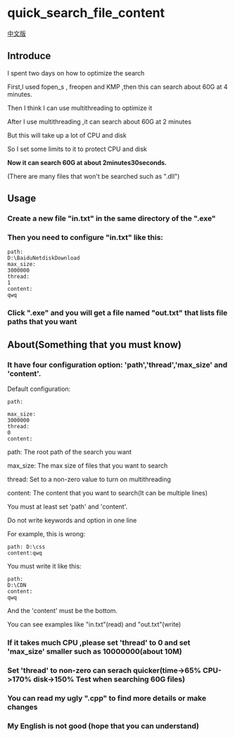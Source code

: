 # quick_search_file_content

[中文版](https://wjr-z.com/%E5%BF%AB%E9%80%9F%E6%9F%A5%E6%89%BE%E6%96%87%E4%BB%B6%E4%BB%A3%E7%A0%81/)

## Introduce
I spent two days on how to optimize the search

First,I used fopen_s , freopen and KMP ,then this can search about 60G at 4 minutes.

Then I think I can use multithreading to optimize it

After I use multithreading ,it can search about 60G at 2 minutes

But this will take up a lot of CPU and disk

So I set some limits to it to protect CPU and disk

**Now it can search 60G at about 2minutes30seconds.**

(There are many files that won't be searched such as ".dll")

## Usage
### Create a new file "in.txt" in the same directory of the ".exe"

### Then you need to configure "in.txt" like this:

```
path:
D:\BaiduNetdiskDownload
max_size:
3000000
thread:
1
content:
qwq
```

### Click ".exe" and you will get a file named "out.txt" that lists file paths that you want

## About(Something that you must know)

### It have four configuration option: 'path','thread','max_size' and 'content'.

Default configuration:
```
path:

max_size:
3000000
thread:
0
content:

```

path: The root path of the search you want

max_size: The max size of files that you want to search

thread: Set to a non-zero value to turn on multithreading

content: The content that you want to search(It can be multiple lines)

You must at least set 'path' and 'content'.

Do not write keywords and option in one line 

For example, this is wrong:
```
path: D:\css
content:qwq
```
You must write it like this:
```
path:
D:\CDN
content:
qwq
```

And the 'content' must be the bottom.

You can see examples like "in.txt"(read) and "out.txt"(write)

### If it takes much CPU ,please set 'thread' to 0 and set 'max_size' smaller such as 10000000(about 10M)

### Set 'thread' to non-zero can serach quicker(time->65% CPU->170% disk->150% Test when searching 60G files)

### You can read my ugly ".cpp" to find more details or make changes 

### My English is not good (hope that you can understand)

